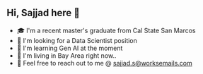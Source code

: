 ## Hi, Sajjad here 👋

- 🎓 I'm a recent master's graduate from Cal State San Marcos
- 👀 I'm looking for a Data Scientist position
- 🤖 I'm learning Gen AI at the moment
- 📍 I'm living in Bay Area right now..
- 📧 Feel free to reach out to me @ sajjad.s@worksemails.com


<!--
**Sajjad0014/Sajjad0014** is a ✨ _special_ ✨ repository because its `README.md` (this file) appears on your GitHub profile.

Here are some ideas to get you started:

- 🔭 I’m currently working on ...
- 🌱 I’m currently learning ...
- 👯 I’m looking to collaborate on ...
- 🤔 I’m looking for help with ...
- 💬 Ask me about ...
- 📫 How to reach me: ...
- 😄 Pronouns: ...
- ⚡ Fun fact: ...
-->
